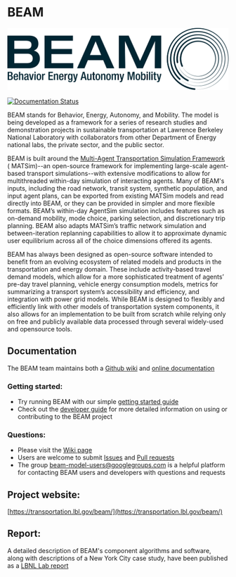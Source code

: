 # BEAM

![](docs/_static/figs/BEAM_DarkBlue.png)

[![Documentation Status](https://readthedocs.org/projects/beam-lbnl/badge/?version=latest)](http://beam-lbnl.readthedocs.io/en/latest/?badge=latest)

BEAM stands for Behavior, Energy, Autonomy, and Mobility. The model is being developed as a framework for a series of
research studies and demonstration projects in sustainable transportation at Lawrence Berkeley National Laboratory with
collaborators from other Department of Energy national labs, the private sector, and the public sector.

BEAM is built around the [Multi-Agent Transportation Simulation Framework](https://github.com/matsim-org/matsim) (
MATSim)--an open-source framework for implementing large-scale agent-based transport simulations--with extensive
modifications to allow for multithreaded within-day simulation of interacting agents. Many of BEAM's inputs, including
the road network, transit system, synthetic population, and input agent plans, can be exported from existing MATSim
models and read directly into BEAM, or they can be provided in simpler and more flexible formats. BEAM’s within-day
AgentSim simulation includes features such as on-demand mobility, mode choice, parking selection, and discretionary trip
planning. BEAM also adapts MATSim’s traffic network simulation and between-iteration replanning capabilities to allow it
to approximate dynamic user equilibrium across all of the choice dimensions offered its agents.

BEAM has always been designed as open-source software intended to benefit from an evolving ecosystem of related models
and products in the transportation and energy domain. These include activity-based travel demand models, which allow for
a more sophisticated treatment of agents’ pre-day travel planning, vehicle energy consumption models, metrics for
summarizing a transport system’s accessibility and efficiency, and integration with power grid models. While BEAM is
designed to flexibly and efficiently link with other models of transportation system components, it also allows for an
implementation to be built from scratch while relying only on free and publicly available data processed through several
widely-used and opensource tools.

## Documentation

The BEAM team maintains both a [Github wiki](https://github.com/LBNL-UCB-STI/beam/wiki)
and [online documentation](http://beam-lbnl.readthedocs.io/en/latest/about.html)

### Getting started:

- Try running BEAM with our
  simple [getting started guide](http://beam-lbnl.readthedocs.io/en/latest/users.html#getting-started)
- Check out the [developer guide](http://beam-lbnl.readthedocs.io/en/latest/developers.html) for more detailed
  information on using or contributing to the BEAM project

### Questions:

- Please visit the [Wiki page](https://github.com/LBNL-UCB-STI/beam/wiki/Help---FAQs)
- Users are welcome to submit [Issues](https://github.com/LBNL-UCB-STI/beam/issues)
  and [Pull requests](https://github.com/LBNL-UCB-STI/beam/pulls)
- The group [beam-model-users@googlegroups.com](beam-model-users@googlegroups.com) is a helpful platform for contacting
  BEAM users and developers with questions and requests

## Project website:

[https://transportation.lbl.gov/beam/](https://transportation.lbl.gov/beam/)

## Report:

A detailed description of BEAM's component algorithms and software, along with descriptions of a New York City case
study, have been published as
a [LBNL Lab report](https://eta-publications.lbl.gov/sites/default/files/beam_report_2024feb07.pdf)
